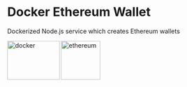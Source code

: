 # Docker Ethereum Wallet
Dockerized Node.js service which creates Ethereum wallets

<a href="https://www.docker.com/">
  <img
    height="90"
    width="120"
    alt="docker"
    src="https://www.docker.com/sites/default/files/social/docker_facebook_share.png"
    align="left"
  />
</a>
<a href="https://ethereum.org/">
  <img
    height="90"
    width="90"
    alt="ethereum"
    src="https://upload.wikimedia.org/wikipedia/commons/thumb/6/6f/Ethereum-icon-purple.svg/1200px-Ethereum-icon-purple.svg.png"
    align="left"
  />
</a>

